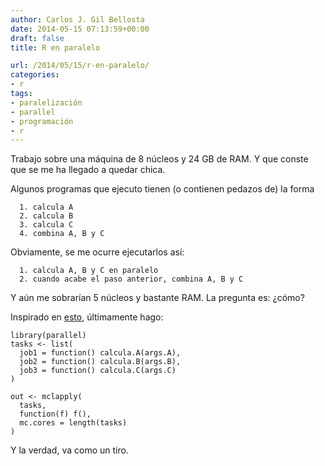 ```yaml
---
author: Carlos J. Gil Bellosta
date: 2014-05-15 07:13:59+00:00
draft: false
title: R en paralelo

url: /2014/05/15/r-en-paralelo/
categories:
- r
tags:
- paralelización
- parallel
- programación
- r
---
```


Trabajo sobre una máquina de 8 núcleos y 24 GB de RAM. Y que conste que se me ha llegado a quedar chica.

Algunos programas que ejecuto tienen (o contienen pedazos de) la forma



	  1. calcula A
	  2. calcula B
	  3. calcula C
	  4. combina A, B y C

Obviamente, se me ocurre ejecutarlos así:

	  1. calcula A, B y C en paralelo
	  2. cuando acabe el paso anterior, combina A, B y C

Y aún me sobrarían 5 núcleos y bastante RAM. La pregunta es: ¿cómo?

Inspirado en [esto](http://stackoverflow.com/questions/10815622/running-multiple-jobs-in-background-at-same-time-parallel-in-r), últimamente hago:



    library(parallel)
    tasks <- list(
      job1 = function() calcula.A(args.A),
      job2 = function() calcula.B(args.B),
      job3 = function() calcula.C(args.C)
    )

    out <- mclapply(
      tasks,
      function(f) f(),
      mc.cores = length(tasks)
    )



Y la verdad, va como un tiro.
